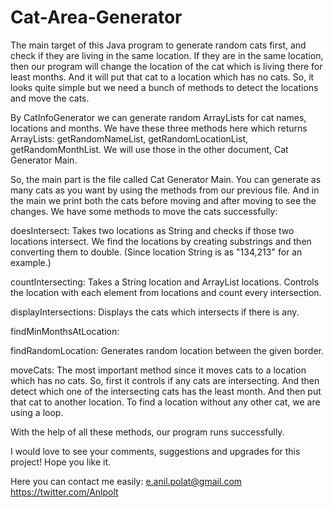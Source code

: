 # Cat-Area-Generator

The main target of this Java program to generate random cats first, and check if they are living in the same location. If they are in the same location, then our program will change the location of the cat which is living there for least months. And it will put that cat to a location which has no cats. So, it looks quite simple but we need a bunch of methods to detect the locations and move the cats.

By CatInfoGenerator we can generate random ArrayLists for cat names, locations and months. We have these three methods here which returns ArrayLists: getRandomNameList, getRandomLocationList, getRandomMonthList. We will use those in the other document, Cat Generator Main.

So, the main part is the file called Cat Generator Main. You can generate as many cats as you want by using the methods from our previous file. And in the main we print both the cats before moving and after moving to see the changes. We have some methods to move the cats successfully:

doesIntersect: Takes two locations as String and checks if those two locations intersect. We find the locations by creating substrings and then converting them to double. (Since location String is as "134,213" for an example.)

countIntersecting: Takes a String location and ArrayList locations. Controls the location with each element from locations and count every intersection.

displayIntersections: Displays the cats which intersects if there is any.

findMinMonthsAtLocation: 

findRandomLocation: Generates random location between the given border.

moveCats: The most important method since it moves cats to a location which has no cats. So, first it controls if any cats are intersecting. And then detect which one of the intersecting cats has the least month. And then put that cat to another location. To find a location without any other cat, we are using a loop.

With the help of all these methods, our program runs successfully.

I would love to see your comments, suggestions and upgrades for this project! Hope you like it. 

Here you can contact me easily: 
e.anil.polat@gmail.com
https://twitter.com/Anlpolt

